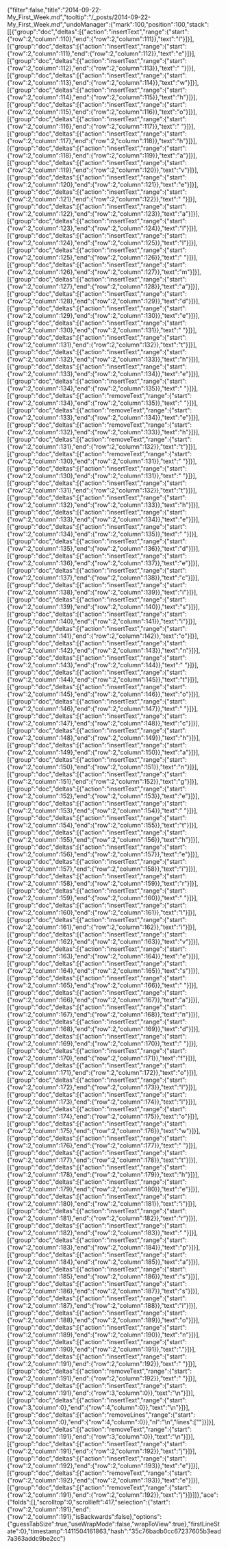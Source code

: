 {"filter":false,"title":"2014-09-22-My_First_Week.md","tooltip":"/_posts/2014-09-22-My_First_Week.md","undoManager":{"mark":100,"position":100,"stack":[[{"group":"doc","deltas":[{"action":"insertText","range":{"start":{"row":2,"column":110},"end":{"row":2,"column":111}},"text":"l"}]}],[{"group":"doc","deltas":[{"action":"insertText","range":{"start":{"row":2,"column":111},"end":{"row":2,"column":112}},"text":"e"}]}],[{"group":"doc","deltas":[{"action":"insertText","range":{"start":{"row":2,"column":112},"end":{"row":2,"column":113}},"text":" "}]}],[{"group":"doc","deltas":[{"action":"insertText","range":{"start":{"row":2,"column":113},"end":{"row":2,"column":114}},"text":"w"}]}],[{"group":"doc","deltas":[{"action":"insertText","range":{"start":{"row":2,"column":114},"end":{"row":2,"column":115}},"text":"h"}]}],[{"group":"doc","deltas":[{"action":"insertText","range":{"start":{"row":2,"column":115},"end":{"row":2,"column":116}},"text":"o"}]}],[{"group":"doc","deltas":[{"action":"insertText","range":{"start":{"row":2,"column":116},"end":{"row":2,"column":117}},"text":" "}]}],[{"group":"doc","deltas":[{"action":"insertText","range":{"start":{"row":2,"column":117},"end":{"row":2,"column":118}},"text":"h"}]}],[{"group":"doc","deltas":[{"action":"insertText","range":{"start":{"row":2,"column":118},"end":{"row":2,"column":119}},"text":"a"}]}],[{"group":"doc","deltas":[{"action":"insertText","range":{"start":{"row":2,"column":119},"end":{"row":2,"column":120}},"text":"v"}]}],[{"group":"doc","deltas":[{"action":"insertText","range":{"start":{"row":2,"column":120},"end":{"row":2,"column":121}},"text":"e"}]}],[{"group":"doc","deltas":[{"action":"insertText","range":{"start":{"row":2,"column":121},"end":{"row":2,"column":122}},"text":" "}]}],[{"group":"doc","deltas":[{"action":"insertText","range":{"start":{"row":2,"column":122},"end":{"row":2,"column":123}},"text":"a"}]}],[{"group":"doc","deltas":[{"action":"insertText","range":{"start":{"row":2,"column":123},"end":{"row":2,"column":124}},"text":"l"}]}],[{"group":"doc","deltas":[{"action":"insertText","range":{"start":{"row":2,"column":124},"end":{"row":2,"column":125}},"text":"l"}]}],[{"group":"doc","deltas":[{"action":"insertText","range":{"start":{"row":2,"column":125},"end":{"row":2,"column":126}},"text":" "}]}],[{"group":"doc","deltas":[{"action":"insertText","range":{"start":{"row":2,"column":126},"end":{"row":2,"column":127}},"text":"m"}]}],[{"group":"doc","deltas":[{"action":"insertText","range":{"start":{"row":2,"column":127},"end":{"row":2,"column":128}},"text":"a"}]}],[{"group":"doc","deltas":[{"action":"insertText","range":{"start":{"row":2,"column":128},"end":{"row":2,"column":129}},"text":"d"}]}],[{"group":"doc","deltas":[{"action":"insertText","range":{"start":{"row":2,"column":129},"end":{"row":2,"column":130}},"text":"e"}]}],[{"group":"doc","deltas":[{"action":"insertText","range":{"start":{"row":2,"column":130},"end":{"row":2,"column":131}},"text":" "}]}],[{"group":"doc","deltas":[{"action":"insertText","range":{"start":{"row":2,"column":131},"end":{"row":2,"column":132}},"text":"t"}]}],[{"group":"doc","deltas":[{"action":"insertText","range":{"start":{"row":2,"column":132},"end":{"row":2,"column":133}},"text":"h"}]}],[{"group":"doc","deltas":[{"action":"insertText","range":{"start":{"row":2,"column":133},"end":{"row":2,"column":134}},"text":"e"}]}],[{"group":"doc","deltas":[{"action":"insertText","range":{"start":{"row":2,"column":134},"end":{"row":2,"column":135}},"text":" "}]}],[{"group":"doc","deltas":[{"action":"removeText","range":{"start":{"row":2,"column":134},"end":{"row":2,"column":135}},"text":" "}]}],[{"group":"doc","deltas":[{"action":"removeText","range":{"start":{"row":2,"column":133},"end":{"row":2,"column":134}},"text":"e"}]}],[{"group":"doc","deltas":[{"action":"removeText","range":{"start":{"row":2,"column":132},"end":{"row":2,"column":133}},"text":"h"}]}],[{"group":"doc","deltas":[{"action":"removeText","range":{"start":{"row":2,"column":131},"end":{"row":2,"column":132}},"text":"t"}]}],[{"group":"doc","deltas":[{"action":"removeText","range":{"start":{"row":2,"column":130},"end":{"row":2,"column":131}},"text":" "}]}],[{"group":"doc","deltas":[{"action":"insertText","range":{"start":{"row":2,"column":130},"end":{"row":2,"column":131}},"text":" "}]}],[{"group":"doc","deltas":[{"action":"insertText","range":{"start":{"row":2,"column":131},"end":{"row":2,"column":132}},"text":"t"}]}],[{"group":"doc","deltas":[{"action":"insertText","range":{"start":{"row":2,"column":132},"end":{"row":2,"column":133}},"text":"h"}]}],[{"group":"doc","deltas":[{"action":"insertText","range":{"start":{"row":2,"column":133},"end":{"row":2,"column":134}},"text":"e"}]}],[{"group":"doc","deltas":[{"action":"insertText","range":{"start":{"row":2,"column":134},"end":{"row":2,"column":135}},"text":" "}]}],[{"group":"doc","deltas":[{"action":"insertText","range":{"start":{"row":2,"column":135},"end":{"row":2,"column":136}},"text":"d"}]}],[{"group":"doc","deltas":[{"action":"insertText","range":{"start":{"row":2,"column":136},"end":{"row":2,"column":137}},"text":"e"}]}],[{"group":"doc","deltas":[{"action":"insertText","range":{"start":{"row":2,"column":137},"end":{"row":2,"column":138}},"text":"c"}]}],[{"group":"doc","deltas":[{"action":"insertText","range":{"start":{"row":2,"column":138},"end":{"row":2,"column":139}},"text":"i"}]}],[{"group":"doc","deltas":[{"action":"insertText","range":{"start":{"row":2,"column":139},"end":{"row":2,"column":140}},"text":"s"}]}],[{"group":"doc","deltas":[{"action":"insertText","range":{"start":{"row":2,"column":140},"end":{"row":2,"column":141}},"text":"i"}]}],[{"group":"doc","deltas":[{"action":"insertText","range":{"start":{"row":2,"column":141},"end":{"row":2,"column":142}},"text":"o"}]}],[{"group":"doc","deltas":[{"action":"insertText","range":{"start":{"row":2,"column":142},"end":{"row":2,"column":143}},"text":"n"}]}],[{"group":"doc","deltas":[{"action":"insertText","range":{"start":{"row":2,"column":143},"end":{"row":2,"column":144}},"text":" "}]}],[{"group":"doc","deltas":[{"action":"insertText","range":{"start":{"row":2,"column":144},"end":{"row":2,"column":145}},"text":"t"}]}],[{"group":"doc","deltas":[{"action":"insertText","range":{"start":{"row":2,"column":145},"end":{"row":2,"column":146}},"text":"o"}]}],[{"group":"doc","deltas":[{"action":"insertText","range":{"start":{"row":2,"column":146},"end":{"row":2,"column":147}},"text":" "}]}],[{"group":"doc","deltas":[{"action":"insertText","range":{"start":{"row":2,"column":147},"end":{"row":2,"column":148}},"text":"c"}]}],[{"group":"doc","deltas":[{"action":"insertText","range":{"start":{"row":2,"column":148},"end":{"row":2,"column":149}},"text":"h"}]}],[{"group":"doc","deltas":[{"action":"insertText","range":{"start":{"row":2,"column":149},"end":{"row":2,"column":150}},"text":"a"}]}],[{"group":"doc","deltas":[{"action":"insertText","range":{"start":{"row":2,"column":150},"end":{"row":2,"column":151}},"text":"n"}]}],[{"group":"doc","deltas":[{"action":"insertText","range":{"start":{"row":2,"column":151},"end":{"row":2,"column":152}},"text":"g"}]}],[{"group":"doc","deltas":[{"action":"insertText","range":{"start":{"row":2,"column":152},"end":{"row":2,"column":153}},"text":"e"}]}],[{"group":"doc","deltas":[{"action":"insertText","range":{"start":{"row":2,"column":153},"end":{"row":2,"column":154}},"text":" "}]}],[{"group":"doc","deltas":[{"action":"insertText","range":{"start":{"row":2,"column":154},"end":{"row":2,"column":155}},"text":"t"}]}],[{"group":"doc","deltas":[{"action":"insertText","range":{"start":{"row":2,"column":155},"end":{"row":2,"column":156}},"text":"h"}]}],[{"group":"doc","deltas":[{"action":"insertText","range":{"start":{"row":2,"column":156},"end":{"row":2,"column":157}},"text":"e"}]}],[{"group":"doc","deltas":[{"action":"insertText","range":{"start":{"row":2,"column":157},"end":{"row":2,"column":158}},"text":"i"}]}],[{"group":"doc","deltas":[{"action":"insertText","range":{"start":{"row":2,"column":158},"end":{"row":2,"column":159}},"text":"r"}]}],[{"group":"doc","deltas":[{"action":"insertText","range":{"start":{"row":2,"column":159},"end":{"row":2,"column":160}},"text":" "}]}],[{"group":"doc","deltas":[{"action":"insertText","range":{"start":{"row":2,"column":160},"end":{"row":2,"column":161}},"text":"l"}]}],[{"group":"doc","deltas":[{"action":"insertText","range":{"start":{"row":2,"column":161},"end":{"row":2,"column":162}},"text":"i"}]}],[{"group":"doc","deltas":[{"action":"insertText","range":{"start":{"row":2,"column":162},"end":{"row":2,"column":163}},"text":"v"}]}],[{"group":"doc","deltas":[{"action":"insertText","range":{"start":{"row":2,"column":163},"end":{"row":2,"column":164}},"text":"e"}]}],[{"group":"doc","deltas":[{"action":"insertText","range":{"start":{"row":2,"column":164},"end":{"row":2,"column":165}},"text":"s"}]}],[{"group":"doc","deltas":[{"action":"insertText","range":{"start":{"row":2,"column":165},"end":{"row":2,"column":166}},"text":" "}]}],[{"group":"doc","deltas":[{"action":"insertText","range":{"start":{"row":2,"column":166},"end":{"row":2,"column":167}},"text":"a"}]}],[{"group":"doc","deltas":[{"action":"insertText","range":{"start":{"row":2,"column":167},"end":{"row":2,"column":168}},"text":"n"}]}],[{"group":"doc","deltas":[{"action":"insertText","range":{"start":{"row":2,"column":168},"end":{"row":2,"column":169}},"text":"d"}]}],[{"group":"doc","deltas":[{"action":"insertText","range":{"start":{"row":2,"column":169},"end":{"row":2,"column":170}},"text":" "}]}],[{"group":"doc","deltas":[{"action":"insertText","range":{"start":{"row":2,"column":170},"end":{"row":2,"column":171}},"text":"f"}]}],[{"group":"doc","deltas":[{"action":"insertText","range":{"start":{"row":2,"column":171},"end":{"row":2,"column":172}},"text":"o"}]}],[{"group":"doc","deltas":[{"action":"insertText","range":{"start":{"row":2,"column":172},"end":{"row":2,"column":173}},"text":"l"}]}],[{"group":"doc","deltas":[{"action":"insertText","range":{"start":{"row":2,"column":173},"end":{"row":2,"column":174}},"text":"l"}]}],[{"group":"doc","deltas":[{"action":"insertText","range":{"start":{"row":2,"column":174},"end":{"row":2,"column":175}},"text":"o"}]}],[{"group":"doc","deltas":[{"action":"insertText","range":{"start":{"row":2,"column":175},"end":{"row":2,"column":176}},"text":"w"}]}],[{"group":"doc","deltas":[{"action":"insertText","range":{"start":{"row":2,"column":176},"end":{"row":2,"column":177}},"text":" "}]}],[{"group":"doc","deltas":[{"action":"insertText","range":{"start":{"row":2,"column":177},"end":{"row":2,"column":178}},"text":"t"}]}],[{"group":"doc","deltas":[{"action":"insertText","range":{"start":{"row":2,"column":178},"end":{"row":2,"column":179}},"text":"h"}]}],[{"group":"doc","deltas":[{"action":"insertText","range":{"start":{"row":2,"column":179},"end":{"row":2,"column":180}},"text":"e"}]}],[{"group":"doc","deltas":[{"action":"insertText","range":{"start":{"row":2,"column":180},"end":{"row":2,"column":181}},"text":"i"}]}],[{"group":"doc","deltas":[{"action":"insertText","range":{"start":{"row":2,"column":181},"end":{"row":2,"column":182}},"text":"r"}]}],[{"group":"doc","deltas":[{"action":"insertText","range":{"start":{"row":2,"column":182},"end":{"row":2,"column":183}},"text":" "}]}],[{"group":"doc","deltas":[{"action":"insertText","range":{"start":{"row":2,"column":183},"end":{"row":2,"column":184}},"text":"p"}]}],[{"group":"doc","deltas":[{"action":"insertText","range":{"start":{"row":2,"column":184},"end":{"row":2,"column":185}},"text":"a"}]}],[{"group":"doc","deltas":[{"action":"insertText","range":{"start":{"row":2,"column":185},"end":{"row":2,"column":186}},"text":"s"}]}],[{"group":"doc","deltas":[{"action":"insertText","range":{"start":{"row":2,"column":186},"end":{"row":2,"column":187}},"text":"s"}]}],[{"group":"doc","deltas":[{"action":"insertText","range":{"start":{"row":2,"column":187},"end":{"row":2,"column":188}},"text":"i"}]}],[{"group":"doc","deltas":[{"action":"insertText","range":{"start":{"row":2,"column":188},"end":{"row":2,"column":189}},"text":"o"}]}],[{"group":"doc","deltas":[{"action":"insertText","range":{"start":{"row":2,"column":189},"end":{"row":2,"column":190}},"text":"n"}]}],[{"group":"doc","deltas":[{"action":"insertText","range":{"start":{"row":2,"column":190},"end":{"row":2,"column":191}},"text":"."}]}],[{"group":"doc","deltas":[{"action":"insertText","range":{"start":{"row":2,"column":191},"end":{"row":2,"column":192}},"text":" "}]}],[{"group":"doc","deltas":[{"action":"removeText","range":{"start":{"row":2,"column":191},"end":{"row":2,"column":192}},"text":" "}]}],[{"group":"doc","deltas":[{"action":"insertText","range":{"start":{"row":2,"column":191},"end":{"row":3,"column":0}},"text":"\n"}]}],[{"group":"doc","deltas":[{"action":"insertText","range":{"start":{"row":3,"column":0},"end":{"row":4,"column":0}},"text":"\n"}]}],[{"group":"doc","deltas":[{"action":"removeLines","range":{"start":{"row":3,"column":0},"end":{"row":4,"column":0}},"nl":"\n","lines":[""]}]}],[{"group":"doc","deltas":[{"action":"removeText","range":{"start":{"row":2,"column":191},"end":{"row":3,"column":0}},"text":"\n"}]}],[{"group":"doc","deltas":[{"action":"insertText","range":{"start":{"row":2,"column":191},"end":{"row":2,"column":192}},"text":"j"}]}],[{"group":"doc","deltas":[{"action":"insertText","range":{"start":{"row":2,"column":192},"end":{"row":2,"column":193}},"text":"e"}]}],[{"group":"doc","deltas":[{"action":"removeText","range":{"start":{"row":2,"column":192},"end":{"row":2,"column":193}},"text":"e"}]}],[{"group":"doc","deltas":[{"action":"removeText","range":{"start":{"row":2,"column":191},"end":{"row":2,"column":192}},"text":"j"}]}]]},"ace":{"folds":[],"scrolltop":0,"scrollleft":417,"selection":{"start":{"row":2,"column":191},"end":{"row":2,"column":191},"isBackwards":false},"options":{"guessTabSize":true,"useWrapMode":false,"wrapToView":true},"firstLineState":0},"timestamp":1411504161863,"hash":"35c76badb0cc67237605b3ead7a363addc9be2cc"}